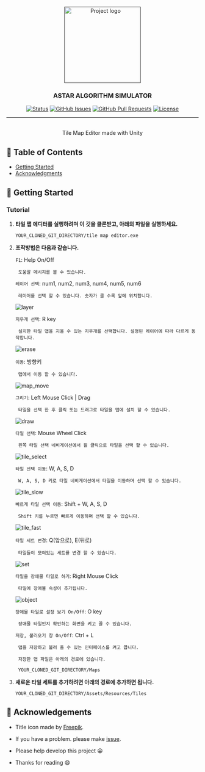 <p align="center">
  <a href="" rel="noopener">
 <img width=200px height=200px src="./static/icon.png" alt="Project logo" ></a>
 <br>

 
</p>

<h3 align="center">ASTAR ALGORITHM SIMULATOR</h3>

<div align="center">

[![Status](https://img.shields.io/badge/status-active-success.svg)]()
[![GitHub Issues](https://img.shields.io/github/issues/da-huin/tile_map_editor.svg)](https://github.com/da-huin/tile_map_editor/issues)
[![GitHub Pull Requests](https://img.shields.io/github/issues-pr/da-huin/tile_map_editor.svg)](https://github.com/da-huin/tile_map_editor/pulls)
[![License](https://img.shields.io/badge/license-MIT-blue.svg)](/LICENSE)

</div>

---

<p align="center"> 
    <br> Tile Map Editor made with Unity

</p>

## 📝 Table of Contents

- [Getting Started](#getting_started)
- [Acknowledgments](#acknowledgement)

## 🏁 Getting Started <a name = "getting_started"></a>

### Tutorial

1. **타일 맵 에디터를 실행하려며 이 깃을 클론받고, 아래의 파일을 실행하세요.**

    `YOUR_CLONED_GIT_DIRECTORY/tile map editor.exe`

1. **조작방법은 다음과 같습니다.**

    `F1`: Help On/Off
        
        도움말 메시지를 볼 수 있습니다.

    `레이어 선택`: num1, num2, num3, num4, num5, num6

        레이어를 선택 할 수 있습니다. 숫자가 클 수록 앞에 위치합니다.

    ![layer](./static/layer.gif)

    `지우개 선택`: R key

        설치한 타일 맵을 지울 수 있는 지우개를 선택합니다. 설정된 레이어에 따라 다르게 동작합니다.

    ![erase](./static/erase.gif)

    `이동`: 방향키

        맵에서 이동 할 수 있습니다.

    ![map_move](./static/map_move.gif)

    `그리기`: Left Mouse Click | Drag

        타일을 선택 한 후 클릭 또는 드래그로 타일을 맵에 설치 할 수 있습니다.

    ![draw](./static/draw.gif)

    `타일 선택`: Mouse Wheel Click

        왼쪽 타일 선택 네비게이션에서 휠 클릭으로 타일을 선택 할 수 있습니다.

    ![tile_select](./static/tile_select.gif)

    `타일 선택 이동`: W, A, S, D

        W, A, S, D 키로 타일 네비게이션에서 타일을 이동하며 선택 할 수 있습니다.

    ![tile_slow](./static/tile_slow.gif)

    `빠르게 타일 선택 이동`: Shift + W, A, S, D

        Shift 키를 누르면 빠르게 이동하며 선택 할 수 있습니다.

    ![tile_fast](./static/tile_fast.gif)

    `타일 세트 변경`: Q(앞으로), E(뒤로)

        타일들이 모여있는 세트를 변경 할 수 있습니다.

    ![set](./static/set.gif)

    `타일을 장애물 타일로 하기`: Right Mouse Click

        타일에 장애물 속성이 추가됩니다.

    ![object](./static/object.gif)

    `장애물 타일로 설정 보기 On/Off`: O key

        장애물 타일인지 확인하는 화면을 켜고 끌 수 있습니다.

    `저장, 불러오기 창 On/Off`: Ctrl + L

        맵을 저장하고 불러 올 수 있는 인터페이스를 켜고 끕니다.

        저장한 맵 파일은 아래의 경로에 있습니다.

        YOUR_CLONED_GIT_DIRECTORY/Maps

1. **새로운 타일 세트를 추가하려면 아래의 경로에 추가하면 됩니다.**

    `YOUR_CLONED_GIT_DIRECTORY/Assets/Resources/Tiles`


## 🎉 Acknowledgements <a name = "acknowledgement"></a>

- Title icon made by [Freepik](https://www.flaticon.com/kr/authors/freepik).

- If you have a problem. please make [issue](https://github.com/da-huin/tile_map_editor/issues).

- Please help develop this project 😀

- Thanks for reading 😄
